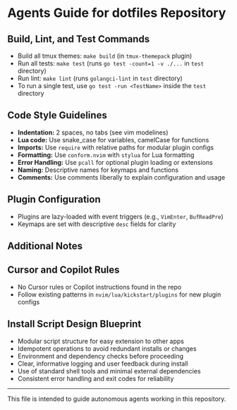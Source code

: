 # Agents Guide for dotfiles Repository

## Build, Lint, and Test Commands

- Build all tmux themes: `make build` (in `tmux-themepack` plugin)
- Run all tests: `make test` (runs `go test -count=1 -v ./...` in `test` directory)
- Run lint: `make lint` (runs `golangci-lint` in `test` directory)
- To run a single test, use `go test -run <TestName>` inside the `test` directory

## Code Style Guidelines

- **Indentation:** 2 spaces, no tabs (see vim modelines)
- **Lua code:** Use snake_case for variables, camelCase for functions
- **Imports:** Use `require` with relative paths for modular plugin configs
- **Formatting:** Use `conform.nvim` with `stylua` for Lua formatting
- **Error Handling:** Use `pcall` for optional plugin loading or extensions
- **Naming:** Descriptive names for keymaps and functions
- **Comments:** Use comments liberally to explain configuration and usage

## Plugin Configuration

- Plugins are lazy-loaded with event triggers (e.g., `VimEnter`, `BufReadPre`)
- Keymaps are set with descriptive `desc` fields for clarity

## Additional Notes

## Cursor and Copilot Rules

- No Cursor rules or Copilot instructions found in the repo
- Follow existing patterns in `nvim/lua/kickstart/plugins` for new plugin configs

## Install Script Design Blueprint

- Modular script structure for easy extension to other apps
- Idempotent operations to avoid redundant installs or changes
- Environment and dependency checks before proceeding
- Clear, informative logging and user feedback during install
- Use of standard shell tools and minimal external dependencies
- Consistent error handling and exit codes for reliability

---

This file is intended to guide autonomous agents working in this repository.
